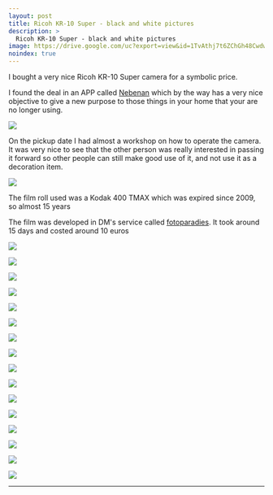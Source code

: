 ```yaml
---
layout: post
title: Ricoh KR-10 Super - black and white pictures
description: >
  Ricoh KR-10 Super - black and white pictures
image: https://drive.google.com/uc?export=view&id=1TvAthj7t6ZChGh48CwdwNQ7czwSAKCbO
noindex: true
---
```


I bought a very nice Ricoh KR-10 Super camera for a symbolic price.

I found the deal in an APP called [Nebenan](https://nebenan.de/) which by the way has a very nice objective to give a new purpose to those things in your home that your are no longer using.

![](https://drive.google.com/uc?export=view&id=1wpwxo40BhKugbnOcMdoVWZd_QHUdLUB1)

On the pickup date I had almost a workshop on how to operate the camera. It was very nice to see that the other person was really interested in passing it forward so other people can still make good use of it, and not use it as a decoration item.

![](https://drive.google.com/uc?export=view&id=1BZyWgHAGoTfPYGe21zFrqiph3r2D94E0)

The film roll used was a Kodak 400 TMAX which was expired since 2009, so almost 15 years

The film was developed in DM's service called [fotoparadies](https://www.fotoparadies.de/). It took around 15 days and costed around 10 euros

![](https://drive.google.com/uc?export=view&id=1IDJQvV5Gs6pyddDU2KSRPDXx2ZAjoR5X)

![](https://drive.google.com/uc?export=view&id=1dAr_QkAYegYVgji1zlHRM_eZv6oAZQx_)

![](https://drive.google.com/uc?export=view&id=1iBIuRMS59B0GihzDOlh_Zc5EQv9l-RcO)

![](https://drive.google.com/uc?export=view&id=1cNmqH7Ya_u5O37hYibGBeOMOmg3wpmVh)

![](https://drive.google.com/uc?export=view&id=1OxNJTYK7k_u-pxvNJjbAJLftj6k-WJIq)

![](https://drive.google.com/uc?export=view&id=1xUzI8vm4X4hL7D-StMM7DRKSfm7Ahys-)

![](https://drive.google.com/uc?export=view&id=1S8XcOes-IrQiV-MrL4fqmv-0IAoY5xWw)

![](https://drive.google.com/uc?export=view&id=1RJ93Ug0DY_kSLl5-qTsOO6J7v7bIv3ki)

![](https://drive.google.com/uc?export=view&id=1Q1SDrK9yQ_ViD-feed2ZfEYOqmdWCrgQ)

![](https://drive.google.com/uc?export=view&id=1qO9laLOgpmB8ek5_XcCh99zRAvaggVtk)

![](https://drive.google.com/uc?export=view&id=120y72R0vD7R3zf8PEdjMPFlGZbJwiez7)

![](https://drive.google.com/uc?export=view&id=1w8e42gsrCBrYsDJr5wJH0lkP6PNH2M6v)

![](https://drive.google.com/uc?export=view&id=1aYydb3bceTCEe8IAR6gng_pcOgeFVXBE)

![](https://drive.google.com/uc?export=view&id=1Z7GbjI3ixiqkdZmMSPmTZnM7bH95l25j)

![](https://drive.google.com/uc?export=view&id=1TvAthj7t6ZChGh48CwdwNQ7czwSAKCbO)

![](https://drive.google.com/uc?export=view&id=1FaWueDVTDHEPb0tEkHRIviqUBCxOdYBx)


* * * 

